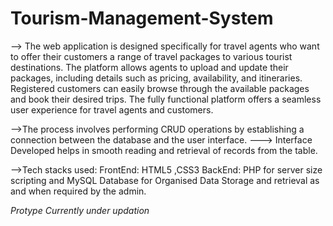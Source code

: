 # Tourism-Management-System

--> The web application is designed specifically for travel agents who want to offer their customers a range of travel packages to various tourist destinations. The platform allows agents to upload and update their packages, including details such as pricing, availability, and itineraries. Registered customers can easily browse through the available packages and book their desired trips. The fully functional platform offers a seamless user experience for travel agents and customers.

-->The process involves performing CRUD operations by establishing a connection between the database and the user interface. 
---> Interface Developed helps in smooth reading and retrieval of records from the table.

-->Tech stacks used: 
FrontEnd: HTML5 ,CSS3 
BackEnd: PHP for server size scripting and MySQL Database for Organised Data Storage and retrieval as and when required by the admin.

*Protype Currently under updation*
